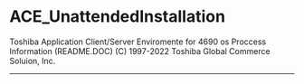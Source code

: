# ACE_UnattendedInstallation

Toshiba Application Client/Server Enviromente for 4690 os
                Proccess Information
                    (README.DOC)
    (C) 1997-2022 Toshiba Global Commerce Soluion, Inc.

-----------------------------------------------------------------------------
